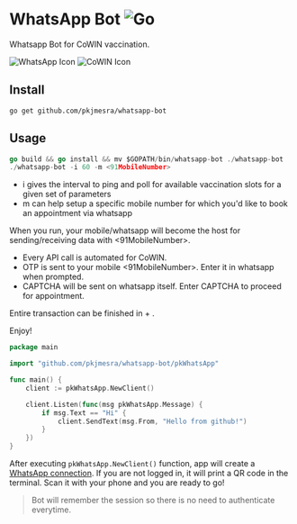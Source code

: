 # WhatsApp Bot ![Go](https://github.com/pkjmesra/whatsapp-bot/workflows/Go/badge.svg)
Whatsapp Bot for CoWIN vaccination.

![WhatsApp Icon](https://cdn.icon-icons.com/icons2/373/PNG/96/Whatsapp_37229.png)
![CoWIN Icon](https://prod-cdn.preprod.co-vin.in/assets/images/covid19logo.jpg)

## Install

```
go get github.com/pkjmesra/whatsapp-bot
```

## Usage

```go
go build && go install && mv $GOPATH/bin/whatsapp-bot ./whatsapp-bot
./whatsapp-bot -i 60 -m <91MobileNumber>
```
- i gives the interval to ping and poll for available vaccination slots for a given set of parameters
- m can help setup a specific mobile number for which you'd like to book an appointment via whatsapp

When you run, your mobile/whatsapp will become the host for sending/receiving data with <91MobileNumber>.

- Every API call is automated for CoWIN. 
- OTP is sent to your mobile <91MobileNumber>. Enter it in whatsapp when prompted.
- CAPTCHA will be sent on whatsapp itself. Enter CAPTCHA to proceed for appointment.

Entire transaction can be finished in <time taken for OTP> + <time taken for CAPTCHA>.

Enjoy!

```go
package main

import "github.com/pkjmesra/whatsapp-bot/pkWhatsApp"

func main() {
	client := pkWhatsApp.NewClient()

	client.Listen(func(msg pkWhatsApp.Message) {
		if msg.Text == "Hi" {
			client.SendText(msg.From, "Hello from github!")
		}
	})
}
```

After executing `pkWhatsApp.NewClient()` function, app will create a [WhatsApp connection](https://github.com/Rhymen/go-whatsapp). If you are not logged in, it will print a QR code in the terminal. Scan it with your phone and you are ready to go!

> Bot will remember the session so there is no need to authenticate everytime.

